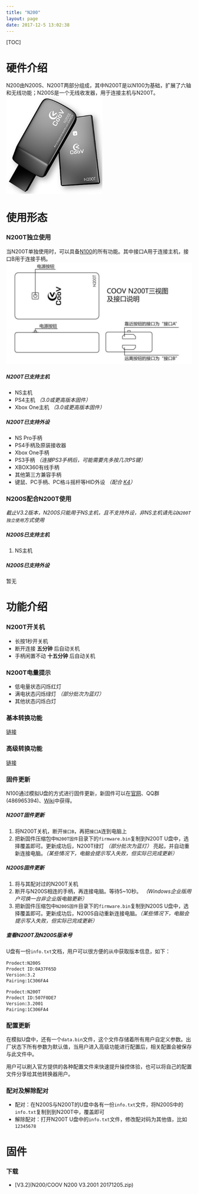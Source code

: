 ```yaml
---
title: "N200"
layout: page
date: 2017-12-5 13:02:38
---
```


[TOC]

# 硬件介绍
N200由N200S、N200T两部分组成，其中N200T是以N100为基础，扩展了六轴和无线功能；N200S是一个无线收发器，用于连接主机与N200T。
![](N200/n200.png)

# 使用形态

### N200T独立使用
当N200T单独使用时，可以具备[N100](./N100.html)的所有功能。其中接口A用于连接主机，接口B用于连接手柄。
![](N200/n200t.png)

##### N200T已支持主机
* NS主机
* PS4主机 *（3.0或更高版本固件）*
* Xbox One主机 *（3.0或更高版本固件）*

##### N200T已支持外设
* NS Pro手柄
* PS4手柄及原装接收器
* Xbox One手柄
* PS3手柄 *（连接PS3手柄后，可能需要先多按几次PS键）*
* XBOX360有线手柄
* 其他第三方兼容手柄
* 键鼠、PC手柄、PC格斗摇杆等HID外设 *（配合 [K4](K4.html)）*

### N200S配合N200T使用
*截止V3.2版本，N200S只能用于NS主机，且不支持外设，非NS主机请先以`N200T独立使用`方式使用*

##### N200S已支持主机
1. NS主机

##### N200S已支持外设
暂无

# 功能介绍

### N200T开关机
* 长按1秒开关机
* 断开连接 **五分钟** 后自动关机
* 手柄闲置不动 **十五分钟** 后自动关机

### N200T电量提示
* 低电量状态闪烁红灯
* 满电状态闪烁绿灯 *（部分批次为蓝灯）*
* 其他状态闪烁白灯

### 基本转换功能
[链接](../软件功能/converter_basic.html)
### 高级转换功能
[链接](../软件功能/converter_advanced.html)

### 固件更新
N100通过模拟U盘的方式进行固件更新，新固件可以在[官网](http://www.mycoov.com/)、QQ群(486965394)、[Wiki](https://gamepad-converter.github.io/)中获得。

##### N200T固件更新
1. 将N200T关机，断开`接口B`，再把`接口A`连到电脑上
2. 把新固件压缩包中`N200T固件`目录下的`firmware.bin`复制到N200T U盘中，选择覆盖即可。更新成功后，N200T绿灯 *（部分批次为蓝灯）* 亮起，并自动重新连接电脑。*（某些情况下，电脑会提示写入失败，但实际已完成更新）*

##### N200S固件更新
1. 将与其配对过的N200T关机
2. 断开与N200S相连的手柄，再连接电脑。等待5~10秒。 *（Windows企业版用户可换一台非企业版电脑更新）*
3. 把新固件压缩包中`N200S固件`目录下的`firmware.bin`复制到N200S U盘中，选择覆盖即可。更新成功后，N200S自动重新连接电脑。*（某些情况下，电脑会提示写入失败，但实际已完成更新）*

##### 查看N200T及N200S版本号
U盘有一份`info.txt`文档，用户可以很方便的从中获取版本信息，如下：
```
Prodect:N200S                 
Prodect ID:0A37F65D           
Version:3.2                   
Pairing:1C306FA4                           
```
```
Prodect:N200T                 
Prodect ID:507F0DE7           
Version:3.2001                
Pairing:1C306FA4              
```

### 配置更新
在模拟U盘中，还有一个`data.bin`文件，这个文件存储着所有用户自定义参数。出厂状态下所有参数为默认值，当用户进入高级功能进行配置后，相关配置会被保存与此文件中。

用户可以刷入官方提供的各种配置文件来快速提升操控体验，也可以将自己的配置文件分享给其他转换器用户。

### 配对及解除配对
 * 配对：在N200S与N200T的U盘中各有一份`info.txt`文件，将N200S中的`info.txt`复制到到N200T中，覆盖即可
 * 解除配对：打开N200T U盘中的`info.txt`文件，修改配对码为其他值，比如`12345678`

# 固件
### 下载
* [V3.2](N200/COOV N200 V3.2001 20171205.zip)
